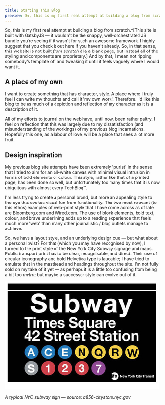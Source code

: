 ```yaml
---
title: Starting This Blog
preview: So, this is my first real attempt at building a blog from scratch. And by that, I mean not ripping somebody's template off and tweaking it until it feels vaguely where I would want it. I want to create something that has character, style. A place...
---
```


So, this is my first real attempt at building a blog from scratch.^[This site is built with GatsbyJS — it wouldn't be the snappy, well-orchestrated JS bundle you're seeing if it wasn't for such an awesome framework. I highly suggest that you check it out here if you haven't already. So, in that sense, this website is not built *from scratch* à la a blank page, but instead all of the styling and components are proprietary.] And by that, I mean not ripping somebody's template off and tweaking it until it feels vaguely where I would want it.

## A place of my own

I want to create something that has character, style. A place where I truly feel I can write my thoughts and call it 'my own work'. Therefore, I'd like this blog to be as much of a depiction and reflection of my character as it is a description of it.

All of my efforts to journal on the web have, until now, been rather paltry. I feel on reflection that this was largely due to my dissatisfaction (and misunderstanding of the workings) of my previous blog incarnations. Hopefully this one, as a labour of love, will be a place that sees a lot more fruit.

## Design inspiration

My previous blog site attempts have been extremely 'purist' in the sense that I tried to aim for an all-white canvas with minimal visual intrusion in terms of bold elements or colour. This style, rather like that of a printed page, has been done so well, but unfortunately too many times that it is now ubiquitous with almost every TechBlog™.

I'm less trying to create a personal brand, but more an appealing style to the eye that evokes visual fun from functionality. The two most relevant (to this ethos) examples of web-print style that I have come across as of late are Bloomberg.com and Wired.com. The use of block elements, bold text, colour, and brave underlining adds up to a reading experience that feels much more 'web' than many other journalistic / blog outlets manage to achieve.

So, we have a layout style, and an underlying design cue — but what about a personal twist? For that (which you may have recognised by now), I turned to the print style of the New York City Subway signage and maps. Public transport print has to be clear, recognisable, and direct. Their use of circular iconography and bold Helvetica type is laudable; I have tried to emulate that in the masthead and headings throughout the site. I'm not fully sold on my take of it yet — as perhaps it is a little too confusing from being a bit too *metro*; but maybe a successor style can evolve out of it.

![subway image](./nyc-subway.jpg)

*A typical NYC subway sign — source: a856-citystore.nyc.gov*
